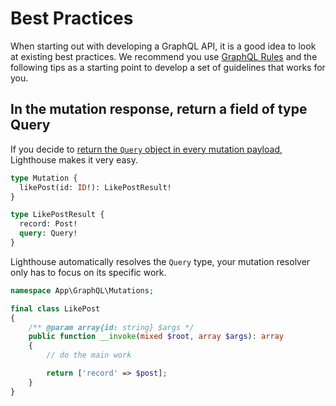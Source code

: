 # Best Practices

When starting out with developing a GraphQL API, it is a good idea to look at existing best practices.
We recommend you use [GraphQL Rules](https://graphql-rules.com) and the following tips as a starting point
to develop a set of guidelines that works for you.

## In the mutation response, return a field of type Query

If you decide to [return the `Query` object in every mutation payload](https://graphql-rules.com/rules/mutation-payload-query),
Lighthouse makes it very easy.

```graphql
type Mutation {
  likePost(id: ID!): LikePostResult!
}

type LikePostResult {
  record: Post!
  query: Query!
}
```

Lighthouse automatically resolves the `Query` type, your mutation resolver only has to focus on its specific work.

```php
namespace App\GraphQL\Mutations;

final class LikePost
{
    /** @param array{id: string} $args */
    public function __invoke(mixed $root, array $args): array
    {
        // do the main work

        return ['record' => $post];
    }
}
```
